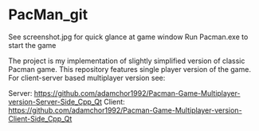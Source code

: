 # PacMan_git
See screenshot.jpg for quick glance at game window
Run Pacman.exe to start the game

The project is my implementation of slightly simplified version of classic Pacman game. This repository features single player version of the game. For client-server based multiplayer version see: 

Server: https://github.com/adamchor1992/Pacman-Game-Multiplayer-version-Server-Side_Cpp_Qt
Client: https://github.com/adamchor1992/Pacman-Game-Multiplayer-version-Client-Side_Cpp_Qt
